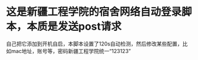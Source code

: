 # 这是新疆工程学院的宿舍网络自动登录脚本，本质是发送post请求
自己把它添加到开机自启，本脚本设置了120s自动检测，然后修改某些配置，比如mac地址，账号等，密码新疆工程学院统一“123123”
